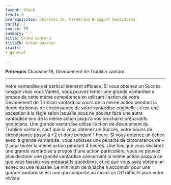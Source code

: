 ```yaml
---
layout: block
level: 8
prerequisites: Charisma 16, Firebrand Braggart Dedication
rarity: C
source: ??
summary: '-'
title: Grand vantard
titleEN: Great Boaster
traits:
- general

---
```


<p><span id="ctl00_MainContent_DetailedOutput"><strong>Prérequis</strong> Charisme 16, Dévouement de Trublion vantard<br></span></p>
<hr>
<p>Votre vantardise est particulièrement efficace. Si vous obtenez un Succès lorsque vous vous Vantez, vous pouvez tenter une grande vantardise à propos de cette même compétence en utilisant l'action de votre Dévouement de Trublion vantard au cours de la même action pendant la durée du bonus de circonstance de votre vantardise originelle ; c'est une exception à la règle selon laquelle vous ne pouvez faire une autre vantardise lors de la même action jusqu'à vos prochains préparatifs quotidiens. Une grande vantardise utilise l'action de dévouement du Trublion vantard, sauf que si vous obtenez un Succès, votre bouns de circonstance passe à +2 et dure pendant 1 heure. Si vous obtenez un échec avec la grande vantardise, vous subissez une pénalité de circonstance de –2 pour tenter la même action pendant 4 heures. Une fois que vous déclarez une grande vantardise à propos d'une action particulière, vous ne pouvez plus declarer une grande vantardise concernant la même action jusqu'à ce que vous fassiez vos préparatifs quotidiens, et ce que vous ayez obtenu un échec ou une réussite. Le minimum de la tâche à accomplir pour une grande vantardise est une qui comporte au moins un DD difficile pour votre niveau.&nbsp;</p>